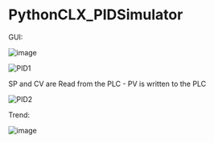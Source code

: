 # PythonCLX_PIDSimulator


GUI:


![image](https://user-images.githubusercontent.com/92536730/154956777-90d33c01-c854-4932-b8f8-92e7146d0931.png)


![PID1](https://user-images.githubusercontent.com/92536730/154956949-9abb8988-5c0a-4a7d-b5ad-64cd2e27bb62.png)


SP and CV are Read from the PLC - PV is written to the PLC


![PID2](https://user-images.githubusercontent.com/92536730/154962569-95818268-1a2a-4ed5-b7cf-19ce847b40db.png)


Trend:


![image](https://user-images.githubusercontent.com/92536730/154958077-527e4e79-6add-4fdc-bab9-9b7ee979cb87.png)
